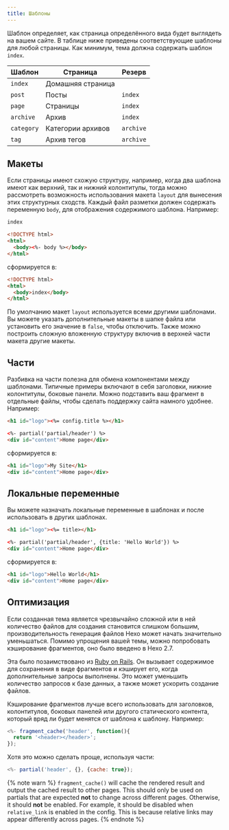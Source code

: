 ```yaml
---
title: Шаблоны
---
```

Шаблон определяет, как страница определённого вида будет выглядеть на вашем сайте. В таблице ниже приведены соответствующие шаблоны для любой страницы. Как минимум, тема должна содержать шаблон `index`.

Шаблон | Страница | Резерв
--- | --- | ---
`index` | Домашняя страница |
`post` | Посты | `index`
`page` | Страницы | `index`
`archive` | Архив | `index`
`category` | Категории архивов | `archive`
`tag` | Архив тегов | `archive`

## Макеты

Если страницы имеют схожую структуру, например, когда два шаблона имеют как верхний, так и нижний колонтитулы, тогда можно рассмотреть возможность использования макета `layout` для вынесения этих структурных сходств. Каждый файл разметки должен содержать переменную `body`, для отображения содержимого шаблона. Например:

``` html index.ejs
index
```

``` html layout.ejs
<!DOCTYPE html>
<html>
  <body><%- body %></body>
</html>
```

сформируется в:

``` html
<!DOCTYPE html>
<html>
  <body>index</body>
</html>
```

По умолчанию макет `layout` используется всеми другими шаблонами. Вы можете указать дополнительные макеты в шапке файла или установить его значение в `false`, чтобы отключить. Также можно построить сложную вложенную структуру включив в верхней части макета другие макеты.
<!-- TODO: Добавить примеры использования -->

## Части

Разбивка на части полезна для обмена компонентами между шаблонами. Типичные примеры включают в себя заголовки, нижние колонтитулы, боковые панели. Можно подставить ваш фрагмент в отдельные файлы, чтобы сделать поддержку сайта намного удобнее. Например:

``` html partial/header.ejs
<h1 id="logo"><%= config.title %></h1>
```

``` html index.ejs
<%- partial('partial/header') %>
<div id="content">Home page</div>
```

сформируется в:

``` html
<h1 id="logo">My Site</h1>
<div id="content">Home page</div>
```

## Локальные переменные

Вы можете назначать локальные переменные в шаблонах и после использовать в других шаблонах.

``` html partial/header.ejs
<h1 id="logo"><%= title></h1>
```

``` html index.ejs
<%- partial('partial/header', {title: 'Hello World'}) %>
<div id="content">Home page</div>
```

сформируется в:

``` html
<h1 id="logo">Hello World</h1>
<div id="content">Home page</div>
```

## Оптимизация

Если созданная тема является чрезвычайно сложной или в ней количество файлов для создания становится слишком большим, производительность генерация файлов Hexo может начать значительно уменьшаться. Помимо упрощения вашей темы, можно попробовать кэширование фрагментов, оно было введено в Hexo 2.7.

Эта было позаимствовано из [Ruby on Rails](http://guides.rubyonrails.org/caching_with_rails.html#fragment-caching). Он вызывает содержимое для сохранения в виде фрагментов и кэширует его, когда дополнительные запросы выполнены. Это может уменьшить количество запросов к базе данных, а также может ускорить создание файлов.

Кэширование фрагментов лучше всего использовать для заголовков, колонтитулов, боковых панелей или другого статического контента, который вряд ли будет менятся от шаблона к шаблону. Например:

``` js
<%- fragment_cache('header', function(){
  return '<header></header>';
});
```

Хотя это можно сделать проще, используя части:

``` js
<%- partial('header', {}, {cache: true});
```

{% note warn %}
`fragment_cache()` will cache the rendered result and output the cached result to other pages. This should only be used on partials that are expected **not** to change across different pages. Otherwise, it should **not** be enabled.
For example, it should be disabled when `relative_link` is enabled in the config. This is because relative links may appear differently across pages.
{% endnote %}
